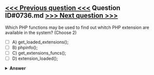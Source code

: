 [<<< Previous question <<<](0735.md)   Question ID#0736.md   [>>> Next question >>>](0737.md)
---

Which PHP functions may be used to find out whitch PHP extension are available in the system? (Choose 2)

- [ ] A) get_loaded_extensions();
- [ ] B) phpinfo();
- [ ] C) get_extensions_funcs();
- [ ] D) extension_loaded();

<details><summary><b>Answer</b></summary>
<p>
  Answer: <strong>A, B</strong>
</p>
</details>
